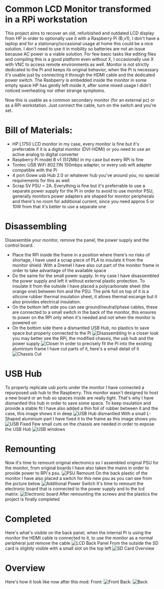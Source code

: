 # Common LCD Monitor transformed in a RPi workstation
This project aims to recover an old, refurbished and outdated LCD display from HP in order to optionally use it with a Raspberry Pi (B,v1), I don't have a laptop and for a stationary/occasional usage at home this could be a nice solution. I don't need to use it in mobility so batteries are not an issue because AC power is a viable solution. For few basic tasks like editing files and compiling this is a good platform even without X, I occasionally use X with VNC to access remote environments as well. Monitor is not strictly dedicated to the Pi and keeps its original behavior, when the Pi is necessary it's usable just by connecting it through the HDMI cable and the dedicated power switch. The Rasbperry is embedded inside the monitor in some empty space HP has gently left inside it, after some mixed usage I didn't noticed overheating nor other strange symptoms.

Now this is usable as a common secondary monitor (for an external pc) or as a RPi workstation. Just connect the cable, turn on the switch and you're set.

# Bill of Materials:
- HP L1750 LCD monitor in my case, every monitor is fine but it's preferrable if it is a digital monitor (DVI-HDMI) or you need to use an active analog to digital converter
- Raspberry Pi model B v1 (512Mb) in my case but every RPi is fine
- Tontec USB WiFi 802.11N 150mbps adapter, or every usb wifi adapter compatible with the Pi
- 4 port Gowe usb Hub 2.0 or whatever hub you've around you, no special requirements for this as well
- Scrap 5V PSU ~ 2A.  Everything is fine but it's preferrable to use a separate power supply for the Pi in order to avoid to use monitor PSU, generally monitors power adapters are shaped for monitor peripherals and there's no room for additional current, since you need approx 5 or 10W from that it's better to use a separate one

# Disassembling
Disassemble your monitor, remove the panel, the power supply and the control board.
- Place the RPi inside the frame in a position where there's no risks of shortage, I have used a scrap piece of PLA to insulate it from the monitor shield. With a Dremel I have also cut part of the monitor frame in order to take advantage of the available space
- Do the same for the small power supply. In my case I have disassembled the power supply and left it without external plastic protection. To insulate it from the outside I have placed a polycarbonate sheet (the orange one) between him and the PSU. The pink foil on top of it is a silicone rubber thermal insulation sheet, it allows thermal excange but it also provides electrical insulation.
- On the bottom left side you can see ground/neutral/phase cables, these are connected to a small switch in the back of the monitor, this ensures to power on the RPi only when it's needed and not when the monitor is powered on
- On the bottom side there a dismantled USB Hub, no plastics to save space but properly connected to the Pi
![Disassembling](02.psupi.jpg)
In a closer look you may better see the RPi, the modified chassis, the usb hub and the power supply
![Closer](03.psupi.detail.jpg)
In order to precisely fit the Pi into the existing aluminium frame I have cut parts of it, here's a small detail of it
![Chassis Cut](04.pi.inside.monitor.jpg)

# USB Hub
To properly replicate usb ports under the monitor I have connected a repurposed usb hub to the Raspberry. This monitor wasn't designed to host a new board or an hub so spaces inside are really tight. That's why I have dismantled this hub in order to save some space. To keep insulation and provide a stable fit I have also added a thin foil of rubber between it and the case, this image shows it in deep
![USB Hub dismantled](05.hub.opened.jpg)
With a small L-Shaped aluminium part I have fixed it to the frame as this image shows you
![USB Fixed](06.hub.fixed.jpg)
Few small cuts on the chassis are needed in order to expose the USB Hub
![USB windows](08.hub.naked.jpg)

# Remounting
Now it's time to remount original electronics so I assembled original PSU for the monitor, from original boards I have also taken the mains in order to provide power to RPi's psu.
![PSU Remount](07.psu.remount.jpg)
On the back plastic of the monitor I have also placed a switch for this new psu as you can see from the picture below
![Additional Power Switch](09.pi.powerswitch.jpg)
It's time to remount the electronic board that is connected to the power supply and to the lcd matrix:
![Electronic board](10.electronics.remount.jpg)
After remounting the screws and the plastics the project is finally completed

# Completed
Here's what's visible on the back panel, when the internal Pi is using the monitor the HDMI cable is connected to it, to use the monitor as a normal peripheral just remove the cable
![LCD Back Panel](11.assembly.back.jpg)
From the outside the SD card is slightly visible with a small slot on the top left
![SD Card Overview](12.sdcard.overview.jpg)

# Overview
Here's how it look like now after this mod:
Front:
![Front](00.front.jpg)
Back:
![Back](01.back.jpg)
